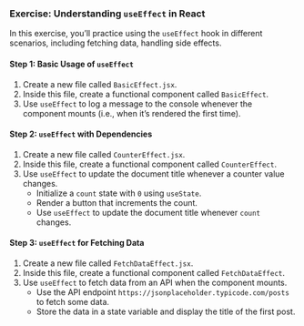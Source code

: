 ### Exercise: Understanding `useEffect` in React

In this exercise, you’ll practice using the `useEffect` hook in different scenarios, including fetching data, handling side effects.

#### Step 1: Basic Usage of `useEffect`

1. Create a new file called `BasicEffect.jsx`.
2. Inside this file, create a functional component called `BasicEffect`.
3. Use `useEffect` to log a message to the console whenever the component mounts (i.e., when it’s rendered the first time).

#### Step 2: `useEffect` with Dependencies

1. Create a new file called `CounterEffect.jsx`.
2. Inside this file, create a functional component called `CounterEffect`.
3. Use `useEffect` to update the document title whenever a counter value changes.
   - Initialize a `count` state with `0` using `useState`.
   - Render a button that increments the count.
   - Use `useEffect` to update the document title whenever `count` changes.

#### Step 3: `useEffect` for Fetching Data

1. Create a new file called `FetchDataEffect.jsx`.
2. Inside this file, create a functional component called `FetchDataEffect`.
3. Use `useEffect` to fetch data from an API when the component mounts.
   - Use the API endpoint `https://jsonplaceholder.typicode.com/posts` to fetch some data.
   - Store the data in a state variable and display the title of the first post.